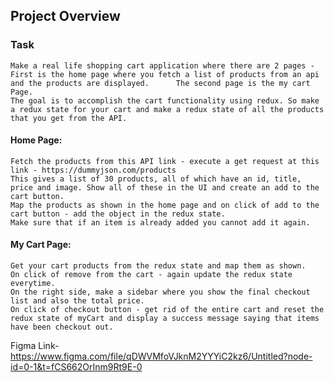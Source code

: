 ## Project Overview
### Task
    Make a real life shopping cart application where there are 2 pages - First is the home page where you fetch a list of products from an api and the products are displayed.      The second page is the my cart Page.
    The goal is to accomplish the cart functionality using redux. So make a redux state for your cart and make a redux state of all the products that you get from the API.
#### Home Page:
    Fetch the products from this API link - execute a get request at this link - https://dummyjson.com/products
    This gives a list of 30 products, all of which have an id, title, price and image. Show all of these in the UI and create an add to the cart button.
    Map the products as shown in the home page and on click of add to the cart button - add the object in the redux state.
    Make sure that if an item is already added you cannot add it again.
#### My Cart Page:
    Get your cart products from the redux state and map them as shown.
    On click of remove from the cart - again update the redux state everytime.
    On the right side, make a sidebar where you show the final checkout list and also the total price.
    On click of checkout button - get rid of the entire cart and reset the redux state of myCart and display a success message saying that items have been checkout out.

Figma Link- https://www.figma.com/file/qDWVMfoVJknM2YYYiC2kz6/Untitled?node-id=0-1&t=fCS662OrInm9Rt9E-0
